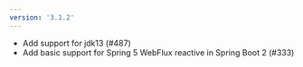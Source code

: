 ```yaml
---
version: '3.1.2'
---
```


- Add support for jdk13 (#487)
- Add basic support for Spring 5 WebFlux reactive in Spring Boot 2 (#333) 
